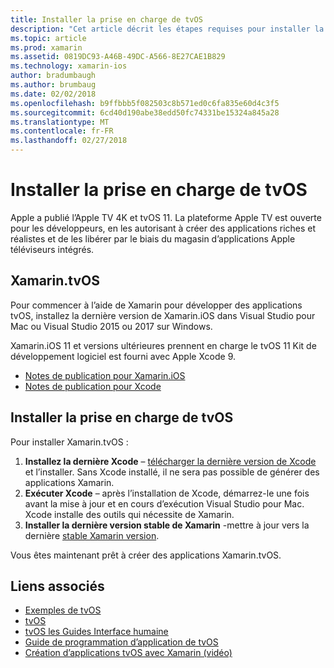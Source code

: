 ```yaml
---
title: Installer la prise en charge de tvOS
description: "Cet article décrit les étapes requises pour installer la prise en charge de tvOS."
ms.topic: article
ms.prod: xamarin
ms.assetid: 0819DC93-A46B-49DC-A566-8E27CAE1B829
ms.technology: xamarin-ios
author: bradumbaugh
ms.author: brumbaug
ms.date: 02/02/2018
ms.openlocfilehash: b9ffbbb5f082503c8b571ed0c6fa835e60d4c3f5
ms.sourcegitcommit: 6cd40d190abe38edd50fc74331be15324a845a28
ms.translationtype: MT
ms.contentlocale: fr-FR
ms.lasthandoff: 02/27/2018
---
```

# <a name="installing-tvos-support"></a>Installer la prise en charge de tvOS

Apple a publié l’Apple TV 4K et tvOS 11. La plateforme Apple TV est ouverte pour les développeurs, en les autorisant à créer des applications riches et réalistes et de les libérer par le biais du magasin d’applications Apple téléviseurs intégrés.

## <a name="xamarintvos"></a>Xamarin.tvOS

Pour commencer à l’aide de Xamarin pour développer des applications tvOS, installez la dernière version de Xamarin.iOS dans Visual Studio pour Mac ou Visual Studio 2015 ou 2017 sur Windows.  

Xamarin.iOS 11 et versions ultérieures prennent en charge le tvOS 11 Kit de développement logiciel est fourni avec Apple Xcode 9. 

- [Notes de publication pour Xamarin.iOS](https://developer.xamarin.com/releases/ios/)
- [Notes de publication pour Xcode](https://developer.apple.com/library/content/releasenotes/DeveloperTools/RN-Xcode/Chapters/Introduction.html#//apple_ref/doc/uid/TP40001051-CH1-SW876)

## <a name="installing-tvos-support"></a>Installer la prise en charge de tvOS

Pour installer Xamarin.tvOS :

1. **Installez la dernière Xcode** – [télécharger la dernière version de Xcode](https://developer.apple.com/xcode/download/) et l’installer. Sans Xcode installé, il ne sera pas possible de générer des applications Xamarin. 
2. **Exécuter Xcode** – après l’installation de Xcode, démarrez-le une fois avant la mise à jour et en cours d’exécution Visual Studio pour Mac. Xcode installe des outils qui nécessite de Xamarin.
3. **Installer la dernière version stable de Xamarin** -mettre à jour vers la dernière [stable Xamarin version](https://developer.xamarin.com/recipes/cross-platform/ide/change_updates_channel/).

Vous êtes maintenant prêt à créer des applications Xamarin.tvOS. 



## <a name="related-links"></a>Liens associés

- [Exemples de tvOS](https://developer.xamarin.com/samples/tvos/all/)
- [tvOS](https://developer.apple.com/tvos/)
- [tvOS les Guides Interface humaine](https://developer.apple.com/tvos/human-interface-guidelines/)
- [Guide de programmation d’application de tvOS](https://developer.apple.com/library/prerelease/tvos/documentation/General/Conceptual/AppleTV_PG/)
- [Création d’applications tvOS avec Xamarin (vidéo)](https://university.xamarin.com/lightninglectures/tvos-with-xamarin)
